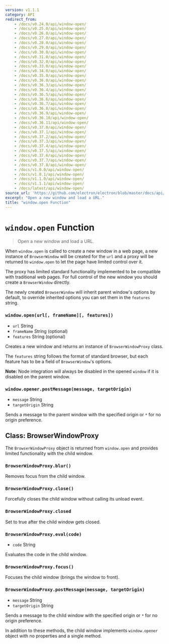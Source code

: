 ```yaml
---
version: v1.1.1
category: API
redirect_from:
    - /docs/v0.24.0/api/window-open/
    - /docs/v0.25.0/api/window-open/
    - /docs/v0.26.0/api/window-open/
    - /docs/v0.27.0/api/window-open/
    - /docs/v0.28.0/api/window-open/
    - /docs/v0.29.0/api/window-open/
    - /docs/v0.30.0/api/window-open/
    - /docs/v0.31.0/api/window-open/
    - /docs/v0.32.0/api/window-open/
    - /docs/v0.33.0/api/window-open/
    - /docs/v0.34.0/api/window-open/
    - /docs/v0.35.0/api/window-open/
    - /docs/v0.36.0/api/window-open/
    - /docs/v0.36.3/api/window-open/
    - /docs/v0.36.4/api/window-open/
    - /docs/v0.36.5/api/window-open/
    - /docs/v0.36.6/api/window-open/
    - /docs/v0.36.7/api/window-open/
    - /docs/v0.36.8/api/window-open/
    - /docs/v0.36.9/api/window-open/
    - /docs/v0.36.10/api/window-open/
    - /docs/v0.36.11/api/window-open/
    - /docs/v0.37.0/api/window-open/
    - /docs/v0.37.1/api/window-open/
    - /docs/v0.37.2/api/window-open/
    - /docs/v0.37.3/api/window-open/
    - /docs/v0.37.4/api/window-open/
    - /docs/v0.37.5/api/window-open/
    - /docs/v0.37.6/api/window-open/
    - /docs/v0.37.7/api/window-open/
    - /docs/v0.37.8/api/window-open/
    - /docs/v1.0.0/api/window-open/
    - /docs/v1.0.1/api/window-open/
    - /docs/v1.1.0/api/window-open/
    - /docs/v1.1.1/api/window-open/
    - /docs/latest/api/window-open/
source_url: 'https://github.com/electron/electron/blob/master/docs/api/window-open.md'
excerpt: "Open a new window and load a URL."
title: "window.open Function"
---
```


# `window.open` Function

> Open a new window and load a URL.

When `window.open` is called to create a new window in a web page, a new instance
of `BrowserWindow` will be created for the `url` and a proxy will be returned
to `window.open` to let the page have limited control over it.

The proxy has limited standard functionality implemented to be
compatible with traditional web pages. For full control of the new window
you should create a `BrowserWindow` directly.

The newly created `BrowserWindow` will inherit parent window's options by
default, to override inherited options you can set them in the `features`
string.

### `window.open(url[, frameName][, features])`

* `url` String
* `frameName` String (optional)
* `features` String (optional)

Creates a new window and returns an instance of `BrowserWindowProxy` class.

The `features` string follows the format of standard browser, but each feature
has to be a field of `BrowserWindow`'s options.

**Note:** Node integration will always be disabled in the opened `window` if it
is disabled on the parent window.

### `window.opener.postMessage(message, targetOrigin)`

* `message` String
* `targetOrigin` String

Sends a message to the parent window with the specified origin or `*` for no
origin preference.

## Class: BrowserWindowProxy

The `BrowserWindowProxy` object is returned from `window.open` and provides
limited functionality with the child window.

### `BrowserWindowProxy.blur()`

Removes focus from the child window.

### `BrowserWindowProxy.close()`

Forcefully closes the child window without calling its unload event.

### `BrowserWindowProxy.closed`

Set to true after the child window gets closed.

### `BrowserWindowProxy.eval(code)`

* `code` String

Evaluates the code in the child window.

### `BrowserWindowProxy.focus()`

Focuses the child window (brings the window to front).

### `BrowserWindowProxy.postMessage(message, targetOrigin)`

* `message` String
* `targetOrigin` String

Sends a message to the child window with the specified origin or `*` for no
origin preference.

In addition to these methods, the child window implements `window.opener` object
with no properties and a single method.
